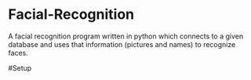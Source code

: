 # Facial-Recognition
A facial recognition program written in python which connects to a given database and uses that information (pictures and names) to recognize faces. 

#Setup
